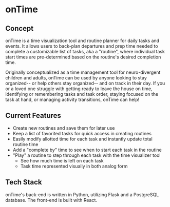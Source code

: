 # onTime

## Concept

onTime is a time visualization tool and routine planner for daily tasks and events. It allows users to back-plan departures and prep time needed to complete a customizable list of tasks, aka a "routine", where individual task start times are pre-determined based on the routine's desired completion time.

Originally conceptualized as a time management tool for neuro-divergent children and adults, onTime can be used by anyone looking to stay organized-- or help others stay organized-- and on track in their day. If you or a loved one struggle with getting ready to leave the house on time, identifying or remembering tasks and task order, staying focused on the task at hand, or managing activity transitions, onTime can help!

## Current Features

- Create new routines and save them for later use
- Keep a list of favorited tasks for quick access in creating routines
- Easily modify allotted time for each task and instantly update total routine time
- Add a "complete by" time to see when to start each task in the routine
- "Play" a routine to step through each task with the time visualizer tool
  - See how much time is left on each task
  - Task time represented visually in both analog form

## Tech Stack

onTime's back-end is written in Python, utilizing Flask and a PostgreSQL database. The front-end is built with React.
